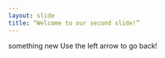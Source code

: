 ```yaml
---
layout: slide
title: “Welcome to our second slide!” 
---
```

something new
Use the left arrow to go back!
